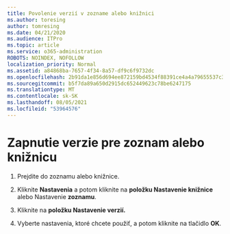 ```yaml
---
title: Povolenie verzií v zozname alebo knižnici
ms.author: toresing
author: tomresing
ms.date: 04/21/2020
ms.audience: ITPro
ms.topic: article
ms.service: o365-administration
ROBOTS: NOINDEX, NOFOLLOW
localization_priority: Normal
ms.assetid: a84868ba-7657-4f34-8a57-df9c6f9732dc
ms.openlocfilehash: 2b91da1e856d694ee872159bd4534f88391ce4a4a79655537c3c69b1910d9b37
ms.sourcegitcommit: b5f7da89a650d2915dc652449623c78be6247175
ms.translationtype: MT
ms.contentlocale: sk-SK
ms.lasthandoff: 08/05/2021
ms.locfileid: "53964576"
---
```

# <a name="enable-versioning-for-a-list-or-library"></a>Zapnutie verzie pre zoznam alebo knižnicu

1. Prejdite do zoznamu alebo knižnice.
    
2. Kliknite **Nastavenia** a potom kliknite na **položku Nastavenie knižnice** alebo Nastavenie **zoznamu**.
    
3. Kliknite na **položku Nastavenie verzií.**
    
4. Vyberte nastavenia, ktoré chcete použiť, a potom kliknite na tlačidlo **OK**.
    

